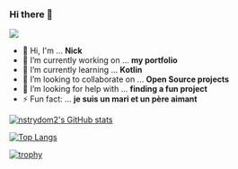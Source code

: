 ### Hi there 👋
![](https://komarev.com/ghpvc/?username=nstrydom2&color=brightgreen)
- 👋 Hi, I'm ... **Nick**
- 🔭 I’m currently working on ... **my portfolio** 
- 🌱 I’m currently learning ... **Kotlin**
- 👯 I’m looking to collaborate on ... **Open Source projects**
- 🤔 I’m looking for help with ... **finding a fun project**
- ⚡ Fun fact: ... **je suis un mari et un père aimant**
<!--
**nstrydom2/nstrydom2** is a ✨ _special_ ✨ repository because its `README.md` (this file) appears on your GitHub profile.

Here are some ideas to get you started:

- 🔭 I’m currently working on ...
- 🌱 I’m currently learning ...
- 👯 I’m looking to collaborate on ...
- 🤔 I’m looking for help with ...
- 💬 Ask me about ...
- 📫 How to reach me: ...
- 😄 Pronouns: ...
- ⚡ Fun fact: ...
-->
[![nstrydom2's GitHub stats](https://github-readme-stats.vercel.app/api?username=nstrydom2&count_private=true&show_icons=true&theme=radical)](https://github.com/anuraghazra/github-readme-stats)


[![Top Langs](https://github-readme-stats.vercel.app/api/top-langs/?username=nstrydom2&layout=compact&show_icons=true&theme=radical)](https://github.com/anuraghazra/github-readme-stats)


[![trophy](https://github-profile-trophy.vercel.app/?username=nstrydom2&theme=onedark&row=1)](https://github.com/ryo-ma/github-profile-trophy)
